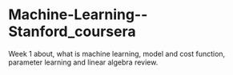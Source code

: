 # Machine-Learning--Stanford_coursera
Week 1 about, what is machine learning, model and cost function, parameter learning and linear algebra review.
